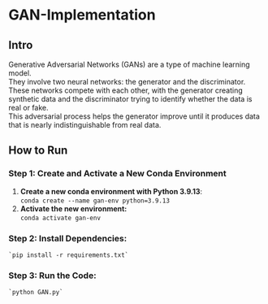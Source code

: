 # GAN-Implementation

## Intro
Generative Adversarial Networks (GANs) are a type of machine learning model.
<br>They involve two neural networks: the generator and the discriminator. 
<br>These networks compete with each other, with the generator creating synthetic data and the discriminator trying to identify whether the data is real or fake.
<br>This adversarial process helps the generator improve until it produces data that is nearly indistinguishable from real data.

## How to Run

### Step 1: Create and Activate a New Conda Environment
1. **Create a new conda environment with Python 3.9.13**:
<br>`conda create --name gan-env python=3.9.13`
2. **Activate the new environment:**
<br>`conda activate gan-env`

### Step 2: Install Dependencies:
    `pip install -r requirements.txt`

### Step 3: Run the Code:
    `python GAN.py`